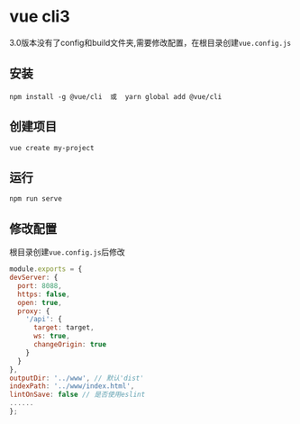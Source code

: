 # vue cli3

  3.0版本没有了config和build文件夹,需要修改配置，在根目录创建`vue.config.js`
 
 ## 安装
    npm install -g @vue/cli  或  yarn global add @vue/cli

## 创建项目
    vue create my-project

## 运行
    npm run serve

## 修改配置
  根目录创建`vue.config.js`后修改

  ```js 
module.exports = {
  devServer: {
    port: 8088,
    https: false, 
    open: true,
    proxy: {
      '/api': {
        target: target,
        ws: true,
        changeOrigin: true
      }
    }
  },
  outputDir: '../www', // 默认'dist'
  indexPath: '../www/index.html',
  lintOnSave: false // 是否使用eslint
  ......
};
  ```